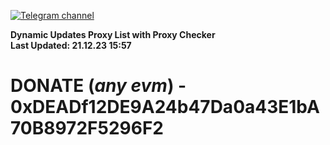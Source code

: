 [![Telegram channel](https://img.shields.io/endpoint?url=https://runkit.io/damiankrawczyk/telegram-badge/branches/master?url=https://t.me/n4z4v0d)](https://t.me/n4z4v0d) 

**Dynamic Updates Proxy List with Proxy Checker**  
**Last Updated: 21.12.23 15:57**

# DONATE (_any evm_) - 0xDEADf12DE9A24b47Da0a43E1bA70B8972F5296F2
